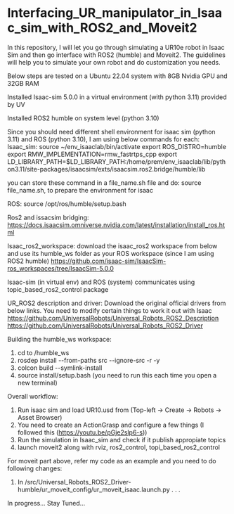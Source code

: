 # Interfacing_UR_manipulator_in_Isaac_sim_with_ROS2_and_Moveit2

In this repository, I will let you go through simulating a UR10e robot in Isaac Sim and then go interface with ROS2 (humble) and Moveit2.
The guidelines will help you to simulate your own robot and do customization you needs.

Below steps are tested on a Ubuntu 22.04 system with 8GB Nvidia GPU and 32GB RAM

Installed Isaac-sim 5.0.0 in a virtual environment (with python 3.11) provided by UV

Installed ROS2 humble on system level (python 3.10)

Since you should need different shell environment for isaac sim (python 3.11) and ROS (python 3.10), I am using below commands for each:
Isaac_sim:
source ~/env_isaaclab/bin/activate
export ROS_DISTRO=humble
export RMW_IMPLEMENTATION=rmw_fastrtps_cpp
export LD_LIBRARY_PATH=$LD_LIBRARY_PATH:/home/prem/env_isaaclab/lib/python3.11/site-packages/isaacsim/exts/isaacsim.ros2.bridge/humble/lib

you can store these command in a file_name.sh file and do:
source file_name.sh, to prepare the environment for isaac

ROS:
source /opt/ros/humble/setup.bash


Ros2 and issacsim bridging:
https://docs.isaacsim.omniverse.nvidia.com/latest/installation/install_ros.html

Isaac_ros2_workspace:
download the isaac_ros2 workspace from below and use its humble_ws folder as your ROS workspace (since I am using ROS2 humble)
https://github.com/isaac-sim/IsaacSim-ros_workspaces/tree/IsaacSim-5.0.0

Isaac-sim (in virtual env) and ROS (system) communicates using topic_based_ros2_control package


UR_ROS2 description and driver:
Download the original official drivers from below links. You need to modify certain things to work it out with Isaac
https://github.com/UniversalRobots/Universal_Robots_ROS2_Description
https://github.com/UniversalRobots/Universal_Robots_ROS2_Driver


Building the humble_ws workspace:
1) cd to /humble_ws
2) rosdep install --from-paths src --ignore-src -r -y
3) colcon build --symlink-install
4) source install/setup.bash   (you need to run this each time you open a new terminal)

Overall workflow:
1) Run isaac sim and load UR10.usd from (Top-left -> Create -> Robots -> Asset Browser)
2) You need to create an ActionGrasp and configure a few things (I followed this (https://youtu.be/pGje2slp6-s))
3) Run the simulation in Isaac_sim and check if it publish appropiate topics
4) launch moveit2 along with rviz, ros2_control, topi_based_ros2_control 

For moveit part above, refer my code as an example and you need to do following changes:
1) In /src/Universal_Robots_ROS2_Driver-humble/ur_moveit_config/ur_moveit_isaac.launch.py
.
.
.

In progress...
Stay Tuned...
